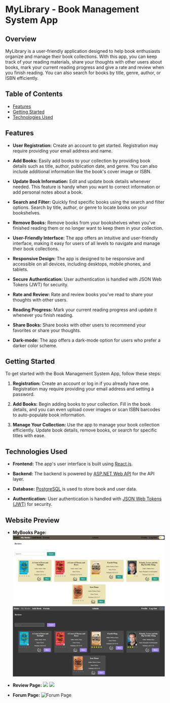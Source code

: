 ﻿# MyLibrary - Book Management System App

## Overview

MyLibrary is a user-friendly application designed to help book enthusiasts organize and manage their book collections.
With this app, you can keep track of your reading materials, share your thoughts with other users about books, mark your
current reading progress and give a rate and review when you finish reading. You can also search for books by title, 
genre, author, or ISBN efficiently.

## Table of Contents

- [Features](#features)
- [Getting Started](#getting-started)
- [Technologies Used](#technologies-used)


## Features

- **User Registration:** Create an account to get started. Registration may require providing your 
email address and name.

- **Add Books:** 
Easily add books to your collection by providing book details such as title, author, publication date, and genre. 
You can also include additional information like the book's cover image or ISBN.

- **Update Book Information:** Edit and update book details whenever needed. This feature is handy when you want 
to correct information or add personal notes about a book.

- **Search and Filter:** Quickly find specific books using the search and filter options. Search by title, author,
 or genre to locate books on your bookshelves.

- **Remove Books:** Remove books from your bookshelves when you've finished reading them or no longer want to keep 
them in your collection.

- **User-Friendly Interface:** The app offers an intuitive and user-friendly interface, making it easy for users of all
 levels to navigate and manage their book collections.

- **Responsive Design:** The app is designed to be responsive and accessible on all devices, including desktops, 
mobile phones, and tablets.

- **Secure Authentication:** User authentication is handled with JSON Web Tokens (JWT) for security.

- **Rate and Review:** Rate and review books you've read to share your thoughts with other users.

- **Reading Progress:** Mark your current reading progress and update it whenever you finish reading.

- **Share Books:** Share books with other users to recommend your favorites or share your thoughts.

- **Dark-mode:** The app offers a dark-mode option for users who prefer a darker color scheme.



## Getting Started

To get started with the Book Management System App, follow these steps:


1. **Registration:** Create an account or log in if you already have one. Registration may require providing your 
email address and setting a password.

2. **Add Books:** Begin adding books to your collection. Fill in the book details, and you can even upload cover 
images or scan ISBN barcodes to auto-populate book information.

3. **Manage Your Collection:** Use the app to manage your book collection efficiently. Update book details, 
remove books, or search for specific titles with ease.




## Technologies Used

- **Frontend:** The app's user interface is built using [React.js](https://reactnative.dev/).

- **Backend:** The backend is powered by [ASP.NET Web API](https://dotnet.microsoft.com/apps/aspnet/apis) for the API layer.

- **Database:** [PostgreSQL](https://https://www.postgresql.org/) is used to store book and user data.

- **Authentication:** User authentication is handled with [JSON Web Tokens (JWT)](https://jwt.io/) for security.

## Website Preview

- **MyBooks Page:**
![mybooks](pics%20to%20readme%2Fmybooks.jpg)
![mybooks_dark](pics%20to%20readme%2Fmybooks_dark.jpg)
- **Review Page:**
![](https://imgur.com/qdOeDCG)
![](https://imgur.com/qxJ4KEG)

- **Forum Page:**
![Forum Page](https://imgur.com/a/eL0d6e3)


